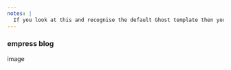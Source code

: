 ```yaml
---
notes: |
  If you look at this and recognise the default Ghost template then you would be 100% right! You can effectively not tell that the empress-blog-casper template is any different from ghost's template because it is essentially a shallow fork! I can tell you more about how this works later if you're interested
---
```


### empress blog

image
